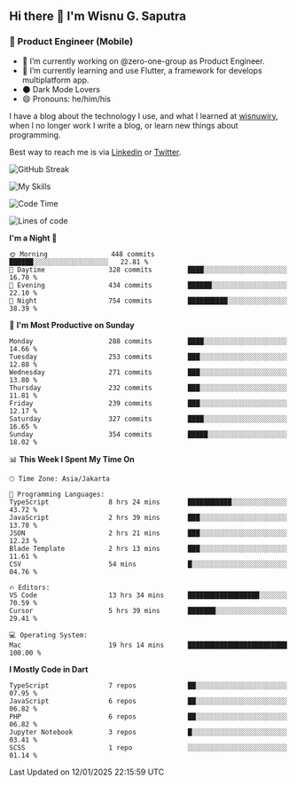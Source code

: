 ## Hi there 👋 I'm Wisnu G. Saputra

### :mobile_phone_off: Product Engineer (Mobile)

- 🔭 I’m currently working on @zero-one-group as Product Engineer.
- 🌱 I’m currently learning and use Flutter, a framework for develops multiplatform app.
- 🌑 Dark Mode Lovers
- 😄 Pronouns: he/him/his

I have a blog about the technology I use, and what I learned at [wisnuwiry](https://wisnuwiry.space/), when I no longer work I write a blog, or learn new things about programming.

Best way to reach me is via [Linkedin](https://www.linkedin.com/in/wisnu-saputra/) or [Twitter](https://twitter.com/wisnuwiry).

![GitHub Streak](https://streak-stats.demolab.com?user=wisnuwiry&theme=dark&hide_border=true)

![My Skills](https://skillicons.dev/icons?i=dart,flutter,kotlin,swift,go,js,css,neovim,git,linux&perline=5)

<!--START_SECTION:waka-->
![Code Time](http://img.shields.io/badge/Code%20Time-1%2C639%20hrs%2047%20mins-blue)

![Lines of code](https://img.shields.io/badge/From%20Hello%20World%20I%27ve%20Written-3.9%20million%20lines%20of%20code-blue)

**I'm a Night 🦉** 

```text
🌞 Morning                448 commits         ██████░░░░░░░░░░░░░░░░░░░   22.81 % 
🌆 Daytime                328 commits         ████░░░░░░░░░░░░░░░░░░░░░   16.70 % 
🌃 Evening                434 commits         ██████░░░░░░░░░░░░░░░░░░░   22.10 % 
🌙 Night                  754 commits         ██████████░░░░░░░░░░░░░░░   38.39 % 
```
📅 **I'm Most Productive on Sunday** 

```text
Monday                   288 commits         ████░░░░░░░░░░░░░░░░░░░░░   14.66 % 
Tuesday                  253 commits         ███░░░░░░░░░░░░░░░░░░░░░░   12.88 % 
Wednesday                271 commits         ███░░░░░░░░░░░░░░░░░░░░░░   13.80 % 
Thursday                 232 commits         ███░░░░░░░░░░░░░░░░░░░░░░   11.81 % 
Friday                   239 commits         ███░░░░░░░░░░░░░░░░░░░░░░   12.17 % 
Saturday                 327 commits         ████░░░░░░░░░░░░░░░░░░░░░   16.65 % 
Sunday                   354 commits         █████░░░░░░░░░░░░░░░░░░░░   18.02 % 
```


📊 **This Week I Spent My Time On** 

```text
🕑︎ Time Zone: Asia/Jakarta

💬 Programming Languages: 
TypeScript               8 hrs 24 mins       ███████████░░░░░░░░░░░░░░   43.72 % 
JavaScript               2 hrs 39 mins       ███░░░░░░░░░░░░░░░░░░░░░░   13.78 % 
JSON                     2 hrs 21 mins       ███░░░░░░░░░░░░░░░░░░░░░░   12.23 % 
Blade Template           2 hrs 13 mins       ███░░░░░░░░░░░░░░░░░░░░░░   11.61 % 
CSV                      54 mins             █░░░░░░░░░░░░░░░░░░░░░░░░   04.76 % 

🔥 Editors: 
VS Code                  13 hrs 34 mins      ██████████████████░░░░░░░   70.59 % 
Cursor                   5 hrs 39 mins       ███████░░░░░░░░░░░░░░░░░░   29.41 % 

💻 Operating System: 
Mac                      19 hrs 14 mins      █████████████████████████   100.00 % 
```

**I Mostly Code in Dart** 

```text
TypeScript               7 repos             ██░░░░░░░░░░░░░░░░░░░░░░░   07.95 % 
JavaScript               6 repos             ██░░░░░░░░░░░░░░░░░░░░░░░   06.82 % 
PHP                      6 repos             ██░░░░░░░░░░░░░░░░░░░░░░░   06.82 % 
Jupyter Notebook         3 repos             █░░░░░░░░░░░░░░░░░░░░░░░░   03.41 % 
SCSS                     1 repo              ░░░░░░░░░░░░░░░░░░░░░░░░░   01.14 % 
```




 Last Updated on 12/01/2025 22:15:59 UTC
<!--END_SECTION:waka-->
